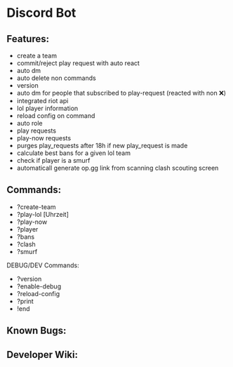# Discord Bot

## Features:
- create a team 
- commit/reject play request with auto react
- auto dm
- auto delete non commands
- version 
- auto dm for people that subscribed to play-request (reacted with non :x:)
- integrated riot api
- lol player information
- reload config on command
- auto role
- play requests
- play-now requests
- purges play_requests after 18h if new play_request is made
- calculate best bans for a given lol team
- check if player is a smurf
- automaticall generate op.gg link from scanning clash scouting screen

## Commands:
- ?create-team
- ?play-lol [Uhrzeit]
- ?play-now
- ?player
- ?bans
- ?clash
- ?smurf

DEBUG/DEV Commands:
- ?version
- ?enable-debug
- ?reload-config
- ?print
- !end

## Known Bugs:

## Developer Wiki:

